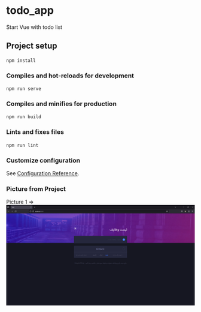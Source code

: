 # todo_app
Start Vue with todo list 

## Project setup
```
npm install
```

### Compiles and hot-reloads for development
```
npm run serve
```

### Compiles and minifies for production
```
npm run build
```

### Lints and fixes files
```
npm run lint
```

### Customize configuration
See [Configuration Reference](https://cli.vuejs.org/config/).

### Picture from Project
Picture 1 =>
![alt text](https://github.com/AmirhosseinAbutalebi/TodoListVue/blob/main/todoPic-1.png)



